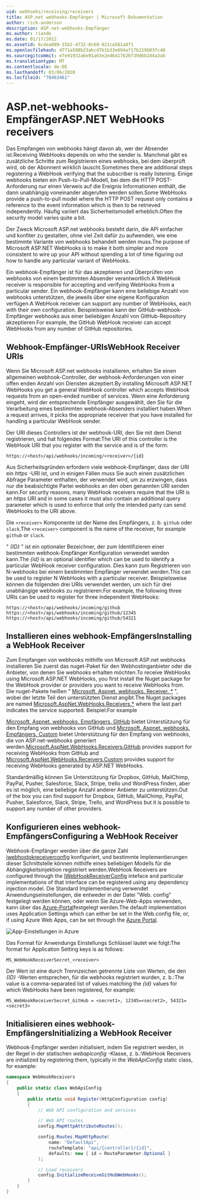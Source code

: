 ```yaml
---
uid: webhooks/receiving/receivers
title: ASP.net webhooks-Empfänger | Microsoft-Dokumentation
author: rick-anderson
description: ASP.net-webhooks-Empfänger
ms.author: riande
ms.date: 01/17/2012
ms.assetid: 6cdea089-15b2-4732-8c68-921ca561a8f1
ms.openlocfilehash: d771a588b23abcd7b1b33e694af17b219683fc48
ms.sourcegitcommit: e7e91932a6e91a63e2e46417626f39d6b244a3ab
ms.translationtype: MT
ms.contentlocale: de-DE
ms.lasthandoff: 03/06/2020
ms.locfileid: "78463461"
---
```

# <a name="aspnet-webhooks-receivers"></a><span data-ttu-id="e42f7-103">ASP.net-webhooks-Empfänger</span><span class="sxs-lookup"><span data-stu-id="e42f7-103">ASP.NET WebHooks receivers</span></span>

<span data-ttu-id="e42f7-104">Das Empfangen von webhooks hängt davon ab, wer der Absender ist.</span><span class="sxs-lookup"><span data-stu-id="e42f7-104">Receiving WebHooks depends on who the sender is.</span></span> <span data-ttu-id="e42f7-105">Manchmal gibt es zusätzliche Schritte zum Registrieren eines webhooks, bei dem überprüft wird, ob der Abonnent wirklich lauscht.</span><span class="sxs-lookup"><span data-stu-id="e42f7-105">Sometimes there are additional steps registering a WebHook verifying that the subscriber is really listening.</span></span> <span data-ttu-id="e42f7-106">Einige webhooks bieten ein Push-to-Pull-Modell, bei dem die HTTP POST-Anforderung nur einen Verweis auf die Ereignis Informationen enthält, die dann unabhängig voneinander abgerufen werden sollen.</span><span class="sxs-lookup"><span data-stu-id="e42f7-106">Some WebHooks provide a push-to-pull model where the HTTP POST request only contains a reference to the event information which is then to be retrieved independently.</span></span> <span data-ttu-id="e42f7-107">Häufig variiert das Sicherheitsmodell erheblich.</span><span class="sxs-lookup"><span data-stu-id="e42f7-107">Often the security model varies quite a bit.</span></span>

<span data-ttu-id="e42f7-108">Der Zweck Microsoft ASP.net webhooks besteht darin, die API einfacher und konfiter zu gestalten, ohne viel Zeit dafür zu aufwenden, wie eine bestimmte Variante von webhooks behandelt werden muss.</span><span class="sxs-lookup"><span data-stu-id="e42f7-108">The purpose of Microsoft ASP.NET WebHooks is to make it both simpler and more consistent to wire up your API without spending a lot of time figuring out how to handle any particular variant of WebHooks.</span></span>

<span data-ttu-id="e42f7-109">Ein webhook-Empfänger ist für das akzeptieren und Überprüfen von webhooks von einem bestimmten Absender verantwortlich.</span><span class="sxs-lookup"><span data-stu-id="e42f7-109">A WebHook receiver is responsible for accepting and verifying WebHooks from a particular sender.</span></span> <span data-ttu-id="e42f7-110">Ein webhook-Empfänger kann eine beliebige Anzahl von webhooks unterstützen, die jeweils über eine eigene Konfiguration verfügen.</span><span class="sxs-lookup"><span data-stu-id="e42f7-110">A WebHook receiver can support any number of WebHooks, each with their own configuration.</span></span> <span data-ttu-id="e42f7-111">Beispielsweise kann der GitHub-webhook-Empfänger webhooks aus einer beliebigen Anzahl von GitHub-Repository akzeptieren.</span><span class="sxs-lookup"><span data-stu-id="e42f7-111">For example, the GitHub WebHook receiver can accept WebHooks from any number of GitHub repositories.</span></span>

## <a name="webhook-receiver-uris"></a><span data-ttu-id="e42f7-112">Webhook-Empfänger-URIs</span><span class="sxs-lookup"><span data-stu-id="e42f7-112">WebHook Receiver URIs</span></span>

<span data-ttu-id="e42f7-113">Wenn Sie Microsoft ASP.net webhooks installieren, erhalten Sie einen allgemeinen webhook-Controller, der webhook-Anforderungen von einer offen enden Anzahl von Diensten akzeptiert.</span><span class="sxs-lookup"><span data-stu-id="e42f7-113">By installing Microsoft ASP.NET WebHooks you get a general WebHook controller which accepts WebHook requests from an open-ended number of services.</span></span> <span data-ttu-id="e42f7-114">Wenn eine Anforderung eingeht, wird der entsprechende Empfänger ausgewählt, den Sie für die Verarbeitung eines bestimmten webhook-Absenders installiert haben.</span><span class="sxs-lookup"><span data-stu-id="e42f7-114">When a request arrives, it picks the appropriate receiver that you have installed for handling a particular WebHook sender.</span></span>

<span data-ttu-id="e42f7-115">Der URI dieses Controllers ist der webhook-URI, den Sie mit dem Dienst registrieren, und hat folgendes Format:</span><span class="sxs-lookup"><span data-stu-id="e42f7-115">The URI of this controller is the WebHook URI that you register with the service and is of the form:</span></span>

```
https://<host>/api/webhooks/incoming/<receiver>/{id}
```

<span data-ttu-id="e42f7-116">Aus Sicherheitsgründen erfordern viele webhook-Empfänger, dass der URI ein *https* -URI ist, und in einigen Fällen muss Sie auch einen zusätzlichen Abfrage Parameter enthalten, der verwendet wird, um zu erzwingen, dass nur die beabsichtigte Partei webhooks an den oben genannten URI senden kann.</span><span class="sxs-lookup"><span data-stu-id="e42f7-116">For security reasons, many WebHook receivers require that the URI is an *https* URI and in some cases it must also contain an additional query parameter which is used to enforce that only the intended party can send WebHooks to the URI above.</span></span>

<span data-ttu-id="e42f7-117">Die `<receiver>` Komponente ist der Name des Empfängers, z. b. `github` oder `slack`.</span><span class="sxs-lookup"><span data-stu-id="e42f7-117">The `<receiver>` component is the name of the receiver, for example `github` or `slack`.</span></span>

<span data-ttu-id="e42f7-118">" *{ID}* " ist ein optionaler Bezeichner, der zum Identifizieren einer bestimmten webhook-Empfänger Konfiguration verwendet werden kann.</span><span class="sxs-lookup"><span data-stu-id="e42f7-118">The *{id}* is an optional identifier which can be used to identify a particular WebHook receiver configuration.</span></span> <span data-ttu-id="e42f7-119">Dies kann zum Registrieren von N-webhooks bei einem bestimmten Empfänger verwendet werden.</span><span class="sxs-lookup"><span data-stu-id="e42f7-119">This can be used to register N WebHooks with a particular receiver.</span></span> <span data-ttu-id="e42f7-120">Beispielsweise können die folgenden drei URIs verwendet werden, um sich für drei unabhängige webhooks zu registrieren:</span><span class="sxs-lookup"><span data-stu-id="e42f7-120">For example, the following three URIs can be used to register for three independent WebHooks:</span></span>

```
https://<host>/api/webhooks/incoming/github
https://<host>/api/webhooks/incoming/github/12345
https://<host>/api/webhooks/incoming/github/54321
```

## <a name="installing-a-webhook-receiver"></a><span data-ttu-id="e42f7-121">Installieren eines webhook-Empfängers</span><span class="sxs-lookup"><span data-stu-id="e42f7-121">Installing a WebHook Receiver</span></span>

<span data-ttu-id="e42f7-122">Zum Empfangen von webhooks mithilfe von Microsoft ASP.net webhooks installieren Sie zuerst das nuget-Paket für den Webhostinganbieter oder die Anbieter, von denen Sie webhooks erhalten möchten.</span><span class="sxs-lookup"><span data-stu-id="e42f7-122">To receive WebHooks using Microsoft ASP.NET WebHooks, you first install the Nuget package for the WebHook provider or providers you want to receive WebHooks from.</span></span> <span data-ttu-id="e42f7-123">Die nuget-Pakete heißen " [Microsoft. Aspnet. webhooks. Receiver. \*](https://www.nuget.org/packages?q=Microsoft.AspNet.WebHooks.Receivers) ", wobei der letzte Teil den unterstützten Dienst angibt.</span><span class="sxs-lookup"><span data-stu-id="e42f7-123">The Nuget packages are named [Microsoft.AspNet.WebHooks.Receivers.\*](https://www.nuget.org/packages?q=Microsoft.AspNet.WebHooks.Receivers) where the last part indicates the service supported.</span></span> <span data-ttu-id="e42f7-124">Beispiel:</span><span class="sxs-lookup"><span data-stu-id="e42f7-124">For example</span></span>

<span data-ttu-id="e42f7-125">[Microsoft. Aspnet. webhooks. Empfängers. GitHub](https://www.nuget.org/packages?q=Microsoft.AspNet.WebHooks.Receivers.GitHub) bietet Unterstützung für den Empfang von webhooks von GitHub und [Microsoft. Aspnet. webhooks. Empfängers. Custom](https://www.nuget.org/packages?q=Microsoft.AspNet.WebHooks.Receivers.Custom) bietet Unterstützung für den Empfang von webhooks, die von ASP.net-webhooks generiert werden.</span><span class="sxs-lookup"><span data-stu-id="e42f7-125">[Microsoft.AspNet.WebHooks.Receivers.GitHub](https://www.nuget.org/packages?q=Microsoft.AspNet.WebHooks.Receivers.GitHub) provides support for receiving WebHooks from GitHub and [Microsoft.AspNet.WebHooks.Receivers.Custom](https://www.nuget.org/packages?q=Microsoft.AspNet.WebHooks.Receivers.Custom) provides support for receiving WebHooks generated by ASP.NET WebHooks.</span></span>

<span data-ttu-id="e42f7-126">Standardmäßig können Sie Unterstützung für Dropbox, GitHub, MailChimp, PayPal, Pusher, Salesforce, Slack, Stripe, trello und WordPress finden, aber es ist möglich, eine beliebige Anzahl anderer Anbieter zu unterstützen.</span><span class="sxs-lookup"><span data-stu-id="e42f7-126">Out of the box you can find support for Dropbox, GitHub, MailChimp, PayPal, Pusher, Salesforce, Slack, Stripe, Trello, and WordPress but it is possible to support any number of other providers.</span></span>

## <a name="configuring-a-webhook-receiver"></a><span data-ttu-id="e42f7-127">Konfigurieren eines webhook-Empfängers</span><span class="sxs-lookup"><span data-stu-id="e42f7-127">Configuring a WebHook Receiver</span></span>

<span data-ttu-id="e42f7-128">Webhook-Empfänger werden über die ganze Zahl [iwebhostokreceiverconfig](https://github.com/aspnet/WebHooks/blob/master/src/Microsoft.AspNet.WebHooks.Receivers/WebHooks/IWebHookReceiverConfig.cs) konfiguriert, und bestimmte Implementierungen dieser Schnittstelle können mithilfe eines beliebigen Modells für die Abhängigkeitsinjektion registriert werden.</span><span class="sxs-lookup"><span data-stu-id="e42f7-128">WebHook Receivers are configured through the [IWebHookReceiverConfig](https://github.com/aspnet/WebHooks/blob/master/src/Microsoft.AspNet.WebHooks.Receivers/WebHooks/IWebHookReceiverConfig.cs) inteface and particular implementations of that interface can be registered using any dependency injection model.</span></span> <span data-ttu-id="e42f7-129">Die Standard Implementierung verwendet Anwendungseinstellungen, die entweder in der Datei "Web. config" festgelegt werden können, oder wenn Sie Azure-Web-Apps verwenden, kann über das [Azure-Portal](https://portal.azure.com/)festgelegt werden.</span><span class="sxs-lookup"><span data-stu-id="e42f7-129">The default implementation uses Application Settings which can either be set in the Web.config file, or, if using Azure Web Apps, can be set through the [Azure Portal](https://portal.azure.com/).</span></span>

![App-Einstellungen in Azure](_static/AzureAppSettings.png)

<span data-ttu-id="e42f7-131">Das Format für Anwendungs Einstellungs Schlüssel lautet wie folgt:</span><span class="sxs-lookup"><span data-stu-id="e42f7-131">The format for Application Setting keys is as follows:</span></span>

```
MS_WebHookReceiverSecret_<receiver>
```

<span data-ttu-id="e42f7-132">Der Wert ist eine durch Trennzeichen getrennte Liste von Werten, die den *{ID}* -Werten entsprechen, für die webhooks registriert wurden, z. b.:</span><span class="sxs-lookup"><span data-stu-id="e42f7-132">The value is a comma-separated list of values matching the *{id}* values for which WebHooks have been registered, for example:</span></span>

```
MS_WebHookReceiverSecret_GitHub = <secret1>, 12345=<secret2>, 54321=<secret3>
```

## <a name="initializing-a-webhook-receiver"></a><span data-ttu-id="e42f7-133">Initialisieren eines webhook-Empfängers</span><span class="sxs-lookup"><span data-stu-id="e42f7-133">Initializing a WebHook Receiver</span></span>

<span data-ttu-id="e42f7-134">Webhook-Empfänger werden initialisiert, indem Sie registriert werden, in der Regel in der statischen *webapiconfig* -Klasse, z. b.:</span><span class="sxs-lookup"><span data-stu-id="e42f7-134">WebHook Receivers are initialized by registering them, typically in the *WebApiConfig* static class, for example:</span></span>

```csharp
namespace WebHookReceivers
{
    public static class WebApiConfig
    {
        public static void Register(HttpConfiguration config)
        {
            // Web API configuration and services

            // Web API routes
            config.MapHttpAttributeRoutes();

            config.Routes.MapHttpRoute(
                name: "DefaultApi",
                routeTemplate: "api/{controller}/{id}",
                defaults: new { id = RouteParameter.Optional }
            );

            // Load receivers
            config.InitializeReceiveGitHubWebHooks();
        }
    }
}
```
